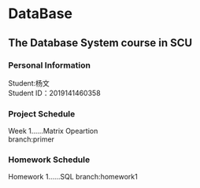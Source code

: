 # DataBase
## The Database System course in SCU
### Personal Information  
Student:杨文  
Student ID：2019141460358  
### Project Schedule 
Week 1......Matrix Opeartion   
branch:primer



### Homework Schedule
Homework 1......SQL
branch:homework1
